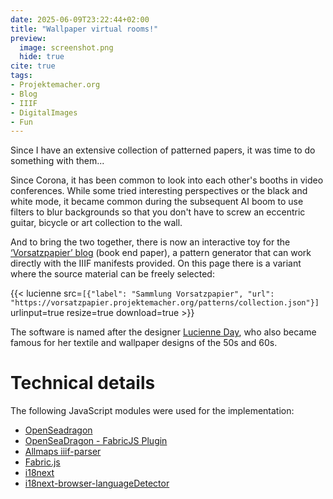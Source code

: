 ```yaml
---
date: 2025-06-09T23:22:44+02:00
title: "Wallpaper virtual rooms!"
preview:
  image: screenshot.png
  hide: true
cite: true
tags:
- Projektemacher.org
- Blog
- IIIF
- DigitalImages
- Fun
---
```


Since I have an extensive collection of patterned papers, it was time to do something with them...

<!--more-->
Since Corona, it has been common to look into each other's booths in video conferences. While some tried interesting perspectives or the black and white mode, it became common during the subsequent AI boom to use filters to blur backgrounds so that you don't have to screw an eccentric guitar, bicycle or art collection to the wall.

And to bring the two together, there is now an interactive toy for the [‘Vorsatzpapier’ blog](https://vorsatzpapier.projektemacher.org/generator/) (book end paper), a pattern generator that can work directly with the IIIF manifests provided. On this page there is a variant where the source material can be freely selected:

{{< lucienne src=`[{"label": "Sammlung Vorsatzpapier", "url": "https://vorsatzpapier.projektemacher.org/patterns/collection.json"}]` urlinput=true resize=true download=true >}}

The software is named after the designer [Lucienne Day](https://en.wikipedia.org/wiki/Lucienne_Day), who also became famous for her textile and wallpaper designs of the 50s and 60s.


# Technical details

The following JavaScript modules were used for the implementation:
* [OpenSeadragon](https://openseadragon.github.io/)
* [OpenSeaDragon - FabricJS Plugin](https://github.com/brunoocastro/openseadragon-fabric)
* [Allmaps iiif-parser](https://allmaps.org/)
* [Fabric.js](https://fabricjs.com/)
* [i18next](https://www.i18next.com/)
* [i18next-browser-languageDetector](https://github.com/i18next/i18next-browser-languageDetector)
